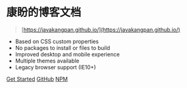 # 康盼的博客文档

> [https://javakangpan.github.io/](https://javakangpan.github.io/)

- Based on CSS custom properties
- No packages to install or files to build
- Improved desktop and mobile experience
- Multiple themes available
- Legacy browser support (IE10+)

[Get Started](#main)
[GitHub](https://github.com/javakangpan)
[NPM](https://www.npmjs.com/package/docsify-themeable)
